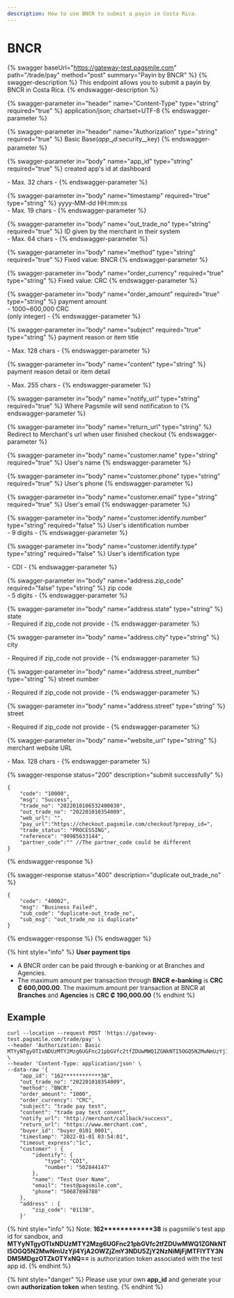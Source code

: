 ```yaml
---
description: How to use BNCR to submit a payin in Costa Rica.
---
```


# BNCR

{% swagger baseUrl="https://gateway-test.pagsmile.com" path="/trade/pay" method="post" summary="Payin by BNCR" %}
{% swagger-description %}
This endpoint allows you to submit a payin by BNCR in Costa Rica.
{% endswagger-description %}

{% swagger-parameter in="header" name="Content-Type" type="string" required="true" %}
application/json; chartset=UTF-8
{% endswagger-parameter %}

{% swagger-parameter in="header" name="Authorization" type="string" required="true" %}
Basic Base($app\__id:$security\__key)
{% endswagger-parameter %}

{% swagger-parameter in="body" name="app_id" type="string" required="true" %}
created app's id at dashboard

\- Max. 32 chars -
{% endswagger-parameter %}

{% swagger-parameter in="body" name="timestamp" required="true" type="string" %}
yyyy-MM-dd HH:mm:ss\
\- Max. 19 chars -
{% endswagger-parameter %}

{% swagger-parameter in="body" name="out_trade_no" type="string" required="true" %}
ID given by the merchant in their system\
\- Max. 64 chars -&#x20;
{% endswagger-parameter %}

{% swagger-parameter in="body" name="method" type="string" required="true" %}
Fixed value: BNCR
{% endswagger-parameter %}

{% swagger-parameter in="body" name="order_currency" required="true" type="string" %}
Fixed value: CRC
{% endswagger-parameter %}

{% swagger-parameter in="body" name="order_amount" required="true" type="string" %}
payment amount\
\- 1000\~600,000 CRC\
(only integer) -
{% endswagger-parameter %}

{% swagger-parameter in="body" name="subject" required="true" type="string" %}
payment reason or item title

\- Max. 128 chars -
{% endswagger-parameter %}

{% swagger-parameter in="body" name="content" type="string" %}
payment reason detail or item detail

\- Max. 255 chars -
{% endswagger-parameter %}

{% swagger-parameter in="body" name="notify_url" type="string" required="true" %}
Where Pagsmile will send notification to
{% endswagger-parameter %}

{% swagger-parameter in="body" name="return_url" type="string" %}
Redirect to Merchant's url when user finished checkout
{% endswagger-parameter %}

{% swagger-parameter in="body" name="customer.name" type="string" required="true" %}
User's name
{% endswagger-parameter %}

{% swagger-parameter in="body" name="customer.phone" type="string" required="true" %}
User's phone
{% endswagger-parameter %}

{% swagger-parameter in="body" name="customer.email" type="string" required="true" %}
User's email
{% endswagger-parameter %}

{% swagger-parameter in="body" name="customer.identify.number" type="string" required="false" %}
User's identification number\
\- 9 digits -
{% endswagger-parameter %}

{% swagger-parameter in="body" name="customer.identify.type" type="string" required="false" %}
User's identification type

\- CDI -
{% endswagger-parameter %}

{% swagger-parameter in="body" name="address.zip_code" required="false" type="string" %}
zip code\
\- 5 digits -
{% endswagger-parameter %}

{% swagger-parameter in="body" name="address.state" type="string" %}
state\
\- Required if zip\_code not provide -
{% endswagger-parameter %}

{% swagger-parameter in="body" name="address.city" type="string" %}
city

\- Required if zip\_code not provide -
{% endswagger-parameter %}

{% swagger-parameter in="body" name="address.street_number" type="string" %}
street number

\- Required if zip\_code not provide -
{% endswagger-parameter %}

{% swagger-parameter in="body" name="address.street" type="string" %}
street

\- Required if zip\_code not provide -
{% endswagger-parameter %}

{% swagger-parameter in="body" name="website_url" type="string" %}
merchant website URL

\- Max. 128 chars -
{% endswagger-parameter %}

{% swagger-response status="200" description="submit successfully" %}
```
{
    "code": "10000",
    "msg": "Success",
    "trade_no": "2022010106532400030",
    "out_trade_no": "202201010354009",
    "web_url": "",
    "pay_url":"https://checkout.pagsmile.com/checkout?prepay_id=",
    "trade_status": "PROCESSING",
    "reference": "90985633144",
    "partner_code":"" //The partner_code could be different
}
```
{% endswagger-response %}

{% swagger-response status="400" description="duplicate out_trade_no" %}
```
{
    "code": "40002",
    "msg": "Business Failed",
    "sub_code": "duplicate-out_trade_no",
    "sub_msg": "out_trade_no is duplicate"
}
```
{% endswagger-response %}
{% endswagger %}

{% hint style="info" %}
**User payment tips**

* A BNCR order can be paid through e-banking or at Branches and Agencies.
* The maximum amount per transaction through **BNCR e-banking** is **CRC ₡ 600,000.00**. The maximum amount per transaction at BNCR at **Branches** and **Agencies** is **CRC ₡ 190,000.00**
{% endhint %}

## Example

```
curl --location --request POST 'https://gateway-test.pagsmile.com/trade/pay' \
--header 'Authorization: Basic MTYyNTgyOTIxNDUzMTY2Mzg6UGFnc21pbGVfc2tfZDUwMWQ1ZGNkNTI5OGQ5N2MwNmUzYjI4YjA2OWZjZmY3NDU5ZjY2NzNiMjFjMTFlYTY3NDM5MDgzOTZkOTYxNQ==' \
--header 'Content-Type: application/json' \
--data-raw '{
    "app_id": "162************38",
    "out_trade_no": "202201010354009",
    "method": "BNCR",
    "order_amount": "1000",
    "order_currency": "CRC",
    "subject": "trade pay test",
    "content": "trade pay test conent",
    "notify_url": "http://merchant/callback/success",
    "return_url": "https://www.merchant.com",
    "buyer_id": "buyer_0101_0001",
    "timestamp": "2022-01-01 03:54:01",
    "timeout_express":"1c",
    "customer" : {
        "identify": {
            "type": "CDI",
            "number": "502844147"
        },
        "name": "Test User Name",
        "email": "test@pagsmile.com",
        "phone": "50687898788"
    },
    "address" : {
        "zip_code": "01130",
    }'
```

{% hint style="info" %}
Note:  **162\*\*\*\*\*\*\*\*\*\*\*\*38** is pagsmile's test app id for sandbox, and **MTYyNTgyOTIxNDUzMTY2Mzg6UGFnc21pbGVfc2tfZDUwMWQ1ZGNkNTI5OGQ5N2MwNmUzYjI4YjA2OWZjZmY3NDU5ZjY2NzNiMjFjMTFlYTY3NDM5MDgzOTZkOTYxNQ==** is authorization token associated with the test app id.&#x20;
{% endhint %}

{% hint style="danger" %}
Please use your own **app\_id** and generate your own **authorization token** when testing.
{% endhint %}
